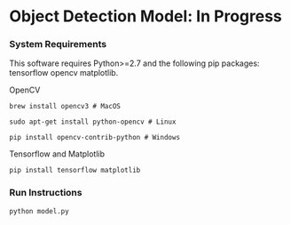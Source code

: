 # Object Detection Model: In Progress

### System Requirements
This software requires Python>=2.7 and the following pip packages: tensorflow opencv matplotlib.

OpenCV
```
brew install opencv3 # MacOS

sudo apt-get install python-opencv # Linux

pip install opencv-contrib-python # Windows
```

Tensorflow and Matplotlib
```
pip install tensorflow matplotlib
```

### Run Instructions
```
python model.py
```

